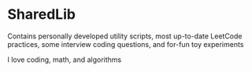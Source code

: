 # SharedLib
Contains personally developed utility scripts, most up-to-date LeetCode practices, some interview coding questions, and for-fun toy experiments

I love coding, math, and algorithms
